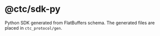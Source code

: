 # @ctc/sdk-py

Python SDK generated from FlatBuffers schema. The generated files are placed in `ctc_protocol/gen`.

